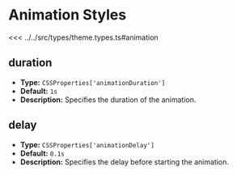 # Animation Styles

<<< ../../src/types/theme.types.ts#animation

## duration

- **Type:** `CSSProperties['animationDuration']`
- **Default:** `1s`
- **Description:** Specifies the duration of the animation.

## delay

- **Type:** `CSSProperties['animationDelay']`
- **Default:** `0.1s`
- **Description:** Specifies the delay before starting the animation.

